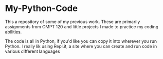 # My-Python-Code
This a repository of some of my previous work. These are primarily assignments from CMPT 120 and little projects I made to practice my coding abilities.

The code is all in Python, if you'd like you can copy it into wherever you run Python. I really lik using Repl.it, a site where you can create and run code in various different languages
